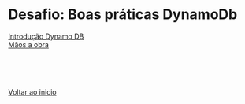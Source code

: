# Desafio: Boas práticas DynamoDb

[Introdução Dynamo DB](/Arquivos/Conteudo/5%20-%20Trabalhando%20com%20banco%20de%20dados%20sql%20e%20nosql/5.3.1%20Introducao%20dynamo.md)<br>
[Mãos a obra](/Arquivos/Conteudo/5%20-%20Trabalhando%20com%20banco%20de%20dados%20sql%20e%20nosql/5.3.2%20Maos%20a%20obra.md)

<br>

<br>

<br>

[Voltar ao inicio](/README.md)